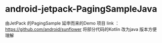 # android-jetpack-PagingSampleJava
由JetPack 的PagingSample 延申而来的Demo 项目
link ： https://github.com/android/sunflower
将部分代码的Kotlin 改为java 版本方便理解